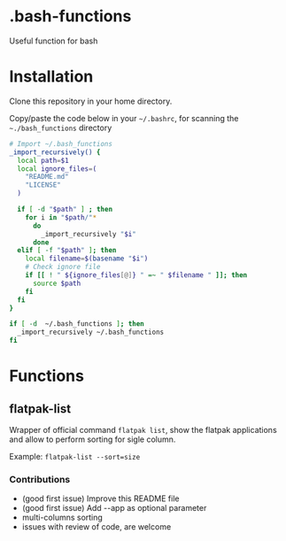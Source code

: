 # .bash-functions
Useful function for bash

# Installation

Clone this repository in your home directory.

Copy/paste the code below in your `~/.bashrc`, for scanning the `~./bash_functions` directory

```bash
# Import ~/.bash_functions
_import_recursively() {
  local path=$1
  local ignore_files=(
    "README.md"
    "LICENSE"
  )

  if [ -d "$path" ] ; then
    for i in "$path/"*
      do
        _import_recursively "$i"
      done
  elif [ -f "$path" ]; then
    local filename=$(basename "$i")
    # Check ignore file
    if [[ ! " ${ignore_files[@]} " =~ " $filename " ]]; then
      source $path
    fi
  fi
}

if [ -d  ~/.bash_functions ]; then
  _import_recursively ~/.bash_functions
fi
```

# Functions

## flatpak-list

Wrapper of official command `flatpak list`, show the flatpak applications and allow to perform sorting for sigle column.

Example:
`
flatpak-list --sort=size
`

### Contributions

- (good first issue) Improve this README file
- (good first issue) Add --app as optional parameter
- multi-columns sorting
- issues with review of code, are welcome
